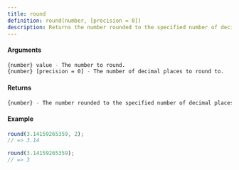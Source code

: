 ```yaml
---
title: round
definition: round(number, [precision = 0])
description: Returns the number rounded to the specified number of decimal places.
---
```



#### Arguments


```bash
{number} value - The number to round.
{number} [precision = 0] - The number of decimal places to round to.
```


#### Returns


```bash
{number} - The number rounded to the specified number of decimal places.
```


#### Example


```ts
round(3.14159265359, 2);
// => 3.14

round(3.14159265359);
// => 3
```